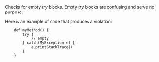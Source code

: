 Checks for empty *try* blocks. Empty *try* blocks are confusing and
serve no purpose.

Here is an example of code that produces a violation:

        def myMethod() {
            try {
                // empty
            } catch(MyException e) {
                e.printStackTrace()
            }
        }
